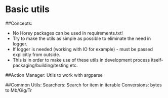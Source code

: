 # Basic utils

##Concepts:
* No Horey packages can be used in requirements.txt!
* Try to make the utils as simple as possible to eliminate the need in logger.
* If logger is needed (working with IO for example) - must be passed explicitly from outside.
* This is in order to make use of these utils in development process itself- packaging/building/testing etc.


##Action Manager:
Utils to work with argparse

##Common Utils:
Searchers: Search for item in iterable
Conversions: bytes to Mb/Gig/Tr

